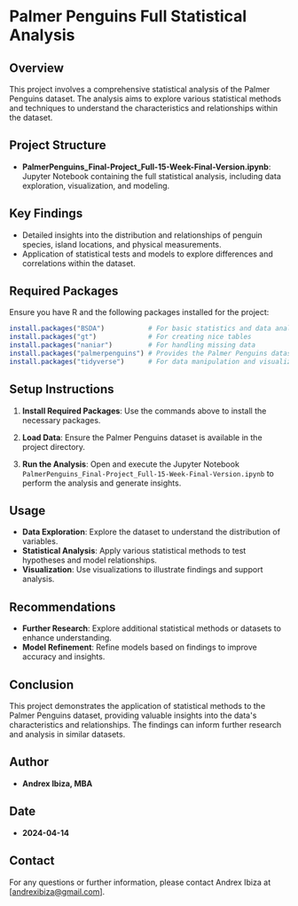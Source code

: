 # Palmer Penguins Full Statistical Analysis

## Overview

This project involves a comprehensive statistical analysis of the Palmer Penguins dataset. The analysis aims to explore various statistical methods and techniques to understand the characteristics and relationships within the dataset.

## Project Structure

- **PalmerPenguins_Final-Project_Full-15-Week-Final-Version.ipynb**: Jupyter Notebook containing the full statistical analysis, including data exploration, visualization, and modeling.

## Key Findings

- Detailed insights into the distribution and relationships of penguin species, island locations, and physical measurements.
- Application of statistical tests and models to explore differences and correlations within the dataset.

## Required Packages

Ensure you have R and the following packages installed for the project:

```r
install.packages("BSDA")           # For basic statistics and data analysis
install.packages("gt")             # For creating nice tables
install.packages("naniar")         # For handling missing data
install.packages("palmerpenguins") # Provides the Palmer Penguins dataset
install.packages("tidyverse")      # For data manipulation and visualization
```

## Setup Instructions

1. **Install Required Packages**: Use the commands above to install the necessary packages.

2. **Load Data**: Ensure the Palmer Penguins dataset is available in the project directory.

3. **Run the Analysis**: Open and execute the Jupyter Notebook `PalmerPenguins_Final-Project_Full-15-Week-Final-Version.ipynb` to perform the analysis and generate insights.

## Usage

- **Data Exploration**: Explore the dataset to understand the distribution of variables.
- **Statistical Analysis**: Apply various statistical methods to test hypotheses and model relationships.
- **Visualization**: Use visualizations to illustrate findings and support analysis.

## Recommendations

- **Further Research**: Explore additional statistical methods or datasets to enhance understanding.
- **Model Refinement**: Refine models based on findings to improve accuracy and insights.

## Conclusion

This project demonstrates the application of statistical methods to the Palmer Penguins dataset, providing valuable insights into the data's characteristics and relationships. The findings can inform further research and analysis in similar datasets.

## Author

- **Andrex Ibiza, MBA**

## Date

- **2024-04-14**

## Contact

For any questions or further information, please contact Andrex Ibiza at [andrexibiza@gmail.com]. 